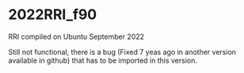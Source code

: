 # 2022RRI_f90
RRI compiled on Ubuntu September 2022

Still not functional, there is a bug (Fixed 7 yeas ago in another version available in github) that has to be imported in this version.
